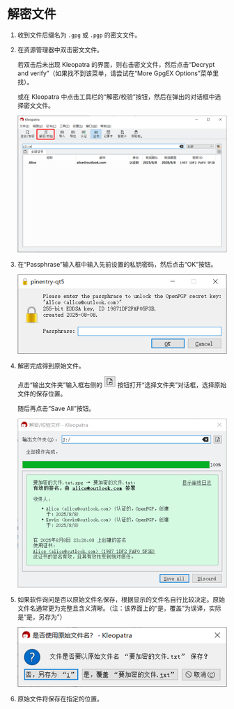 # 解密文件

1. 收到文件后缀名为 `.gpg` 或 `.pgp` 的密文文件。

2. 在资源管理器中双击密文文件。

    若双击后未出现 Kleopatra 的界面，则右击密文文件，然后点击“Decrypt and verify”（如果找不到该菜单，请尝试在“More GpgEX Options”菜单里找）。

    或在 Kleopatra 中点击工具栏的“解密/校验”按钮，然后在弹出的对话框中选择密文文件。

    ![解密/校验按钮](decrypt-message/decrypt-button.png)

3. 在“Passphrase”输入框中输入先前设置的私钥密码，然后点击“OK”按钮。

    ![输入私钥密码](shared/enter-private-key-passphrase.png)

4. 解密完成得到原始文件。

    点击“输出文件夹”输入框右侧的 ![设置输出路径按钮](decrypt-message/set-output-path-button.png) 按钮打开“选择文件夹”对话框，选择原始文件的保存位置。
    
    随后再点击“Save All”按钮。

    ![解密的文件](decrypt-message/decrypted-file.png)

5. 如果软件询问是否以原始文件名保存，根据显示的文件名自行比较决定。原始文件名通常更为完整且含义清晰。（注：该界面上的“是，覆盖”为误译，实际是“是，另存为”）

    ![是否原始文件名保存](decrypt-message/save-with-original-file-name.png)

6. 原始文件将保存在指定的位置。